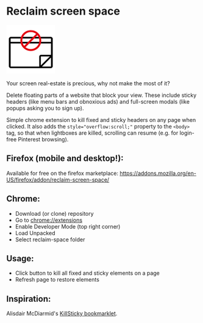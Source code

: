 # Reclaim screen space 

![alt text](images/reclaim-screen-128.png) 

Your screen real-estate is precious, why not make the most of it? 

Delete floating parts of a website that block your view. These include sticky headers (like menu bars and obnoxious ads) and full-screen modals (like popups asking you to sign up).

Simple chrome extension to kill fixed and sticky headers on any page when clicked. It also adds the `style="overflow:scroll;"` property to the `<body>` tag, so that when lightboxes are killed, scrolling can resume (e.g. for login-free Pinterest browsing).

## Firefox (mobile and desktop!):
Available for free on the firefox marketplace:
https://addons.mozilla.org/en-US/firefox/addon/reclaim-screen-space/

## Chrome:
* Download (or clone) repository
* Go to [chrome://extensions](chrome://extensions)
* Enable Developer Mode (top right corner)
* Load Unpacked
* Select reclaim-space folder

## Usage:
* Click button to kill all fixed and sticky elements on a page
* Refresh page to restore elements

## Inspiration:
Alisdair McDiarmid's [KillSticky bookmarklet](https://alisdair.mcdiarmid.org/kill-sticky-headers/).
